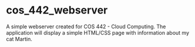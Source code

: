 # cos_442_webserver
A simple webserver created for COS 442 - Cloud Computing. The application will display a simple HTML/CSS page with information about my cat Martin.
